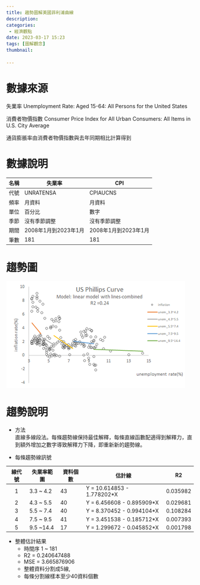 ```yaml
---
title: 趨勢圖解美國菲利浦曲線
description: 
categories:
 - 經濟觀點
date: 2023-03-17 15:23
tags: [圖解觀念]
thumbnail: 

---
```


# 數據來源

失業率 Unemployment Rate: Aged 15-64: All Persons for the United States

消費者物價指數 Consumer Price Index for All Urban Consumers: All Items in U.S. City Average

通貨膨脹率由消費者物價指數與去年同期相比計算得到

# 數據說明

|名稱 | 失業率 | CPI |
| ---- | ---- | ---- |
| 代號 | UNRATENSA | CPIAUCNS | 
| 頻率 | 月資料 | 月資料 |
| 單位 | 百分比 | 數字
| 季節 | 沒有季節調整 | 沒有季節調整 |
| 期間 | 2008年1月到2023年1月 | 2008年1月到2023年1月|
| 筆數 | 181 | 181 |

# 趨勢圖

![](https://raw.githubusercontent.com/meiyulee/pic001/master/econ/Phillips_Curve_2022.png)

# 趨勢說明

- 方法  
  直線多線段法。每條趨勢線保持最佳解釋，每條直線函數配適得到解釋力，直到額外增加之數字導致解釋力下降，即重新新的趨勢線。

- 每條趨勢線訊號

| 線代號 | 失業率範圍 | 資料個數 | 估計線 | R2 | 
| :----: | ---- | ---- | ---- | ---- | 
| 1 | 3.3 ~ 4.2 | 43 | Y = 10.614853 - 1.778202*X | 0.035982 | 
| 2 | 4.3 ~ 5.5 | 40 | Y = 6.456608 - 0.895909*X | 0.029681 | 
| 3 | 5.5 ~ 7.4 | 40 | Y = 8.370452 - 0.994104*X | 0.108284 | 
| 4 | 7.5 ~ 9.5 | 41 | Y = 3.451538 - 0.185712*X | 0.007393 | 
| 5 | 9.5 ~14.4 | 17 | Y = 1.299672 - 0.045852*X | 0.001798 | 



- 整體估計結果
  - 時間序 1 ~ 181
  - R2 = 0.240647488
  - MSE = 3.665876906
  - 整體資料分割成5線,
  - 每條分割線樣本至少40資料個數


